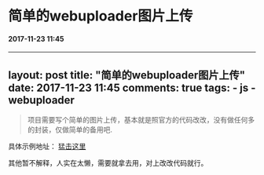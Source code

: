 # 简单的webuploader图片上传
#### 2017-11-23 11:45
---
layout: post
title: "简单的webuploader图片上传"
date: 2017-11-23 11:45
comments: true
tags:
	- js
	- webuploader
---

> 项目需要写个简单的图片上传，基本就是照官方的代码改改，没有做任何多的封装，仅做简单的备用吧.

具体示例地址： [猛击这里](/my/webuploader/index.html)

其他暂不解释，人实在太懒，需要就拿去用，对上改改代码就行。